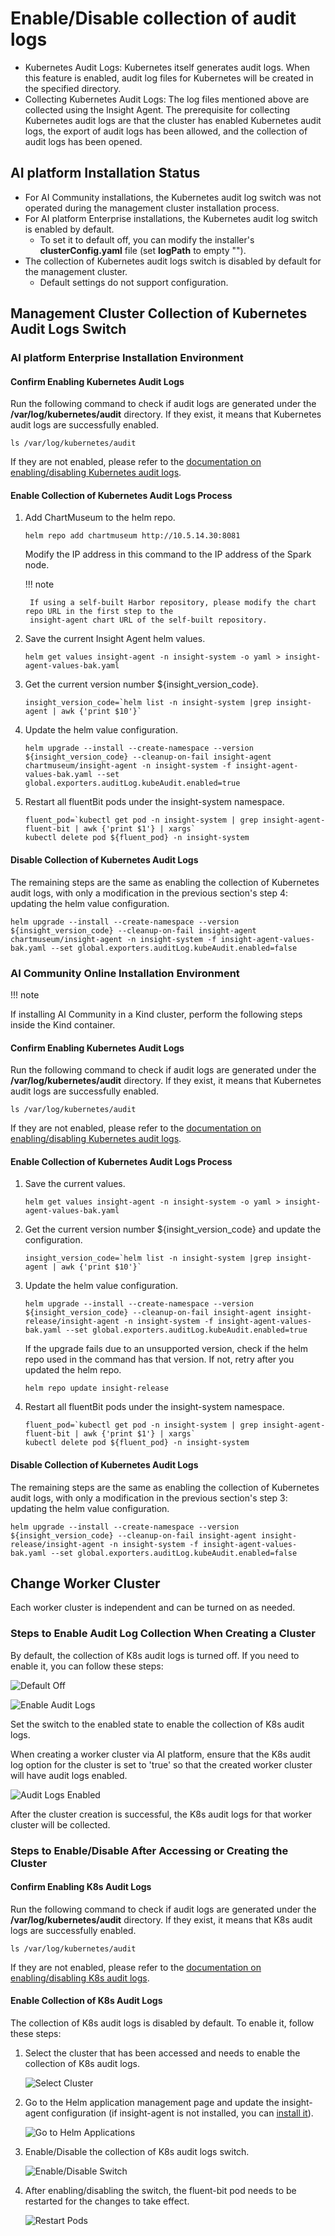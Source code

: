 # Enable/Disable collection of audit logs

- Kubernetes Audit Logs: Kubernetes itself generates audit logs. When this feature is enabled, audit log files for
  Kubernetes will be created in the specified directory.
- Collecting Kubernetes Audit Logs: The log files mentioned above are collected using the Insight Agent. The 
  prerequisite for collecting Kubernetes audit logs are that the cluster has enabled Kubernetes audit logs,  the 
  export of audit logs has been allowed, and the collection of audit logs has been opened.

## AI platform Installation Status

- For AI Community installations, the Kubernetes audit log switch was not operated during the management cluster
  installation process.
- For AI platform Enterprise installations, the Kubernetes audit log switch is enabled by default.
    - To set it to default off, you can modify the installer's __clusterConfig.yaml__ file 
      (set __logPath__ to empty "").
- The collection of Kubernetes audit logs switch is disabled by default for the management cluster.
    - Default settings do not support configuration.

## Management Cluster Collection of Kubernetes Audit Logs Switch

### AI platform Enterprise Installation Environment

#### Confirm Enabling Kubernetes Audit Logs

Run the following command to check if audit logs are generated under the __/var/log/kubernetes/audit__ directory. 
If they exist, it means that Kubernetes audit logs are successfully enabled.

```shell
ls /var/log/kubernetes/audit
```

If they are not enabled, please refer to the [documentation on enabling/disabling Kubernetes audit logs](open-k8s-audit.md).

#### Enable Collection of Kubernetes Audit Logs Process

1. Add ChartMuseum to the helm repo.

    ```shell
    helm repo add chartmuseum http://10.5.14.30:8081
    ```

    Modify the IP address in this command to the IP address of the Spark node.

    !!! note

        If using a self-built Harbor repository, please modify the chart repo URL in the first step to the 
        insight-agent chart URL of the self-built repository.

2. Save the current Insight Agent helm values.

    ```shell
    helm get values insight-agent -n insight-system -o yaml > insight-agent-values-bak.yaml
    ```

3. Get the current version number ${insight_version_code}.

    ```shell
    insight_version_code=`helm list -n insight-system |grep insight-agent | awk {'print $10'}`
    ```

4. Update the helm value configuration.

    ```shell
    helm upgrade --install --create-namespace --version ${insight_version_code} --cleanup-on-fail insight-agent chartmuseum/insight-agent -n insight-system -f insight-agent-values-bak.yaml --set global.exporters.auditLog.kubeAudit.enabled=true
    ```

5. Restart all fluentBit pods under the insight-system namespace.

    ```shell
    fluent_pod=`kubectl get pod -n insight-system | grep insight-agent-fluent-bit | awk {'print $1'} | xargs`
    kubectl delete pod ${fluent_pod} -n insight-system
    ```

#### Disable Collection of Kubernetes Audit Logs

The remaining steps are the same as enabling the collection of Kubernetes audit logs, with only a modification 
in the previous section's step 4: updating the helm value configuration.

```shell
helm upgrade --install --create-namespace --version ${insight_version_code} --cleanup-on-fail insight-agent chartmuseum/insight-agent -n insight-system -f insight-agent-values-bak.yaml --set global.exporters.auditLog.kubeAudit.enabled=false
```

### AI Community Online Installation Environment

!!! note

   If installing AI Community in a Kind cluster, perform the following steps inside the Kind container.

#### Confirm Enabling Kubernetes Audit Logs

Run the following command to check if audit logs are generated under the __/var/log/kubernetes/audit__ directory. 
If they exist, it means that Kubernetes audit logs are successfully enabled.

```shell
ls /var/log/kubernetes/audit
```

If they are not enabled, please refer to the [documentation on enabling/disabling Kubernetes audit logs](open-k8s-audit.md).

#### Enable Collection of Kubernetes Audit Logs Process

1. Save the current values.

    ```shell
    helm get values insight-agent -n insight-system -o yaml > insight-agent-values-bak.yaml
    ```

2. Get the current version number ${insight_version_code} and update the configuration.

    ```shell
    insight_version_code=`helm list -n insight-system |grep insight-agent | awk {'print $10'}`
    ```

3. Update the helm value configuration.

    ```shell
    helm upgrade --install --create-namespace --version ${insight_version_code} --cleanup-on-fail insight-agent insight-release/insight-agent -n insight-system -f insight-agent-values-bak.yaml --set global.exporters.auditLog.kubeAudit.enabled=true
    ```

    If the upgrade fails due to an unsupported version, check if the helm repo used in the command has that version.
    If not, retry after you updated the helm repo.

    ```shell
    helm repo update insight-release
    ```

4. Restart all fluentBit pods under the insight-system namespace.

    ```shell
    fluent_pod=`kubectl get pod -n insight-system | grep insight-agent-fluent-bit | awk {'print $1'} | xargs`
    kubectl delete pod ${fluent_pod} -n insight-system
    ```

#### Disable Collection of Kubernetes Audit Logs

The remaining steps are the same as enabling the collection of Kubernetes audit logs, with only a modification 
in the previous section's step 3: updating the helm value configuration.

```shell
helm upgrade --install --create-namespace --version ${insight_version_code} --cleanup-on-fail insight-agent insight-release/insight-agent -n insight-system -f insight-agent-values-bak.yaml --set global.exporters.auditLog.kubeAudit.enabled=false
```

## Change Worker Cluster

Each worker cluster is independent and can be turned on as needed.

### Steps to Enable Audit Log Collection When Creating a Cluster

By default, the collection of K8s audit logs is turned off. If you need to enable it, you can follow these steps:

![Default Off](https://docs.daocloud.io/daocloud-docs-images/docs/ghippo/images/worker01.png)

![Enable Audit Logs](https://docs.daocloud.io/daocloud-docs-images/docs/ghippo/images/worker02.png)

Set the switch to the enabled state to enable the collection of K8s audit logs.

When creating a worker cluster via AI platform, ensure that the K8s audit log option for the cluster is set to 'true' so
that the created worker cluster will have audit logs enabled.

![Audit Logs Enabled](https://docs.daocloud.io/daocloud-docs-images/docs/ghippo/images/worker03.png)

After the cluster creation is successful, the K8s audit logs for that worker cluster will be collected.

### Steps to Enable/Disable After Accessing or Creating the Cluster

#### Confirm Enabling K8s Audit Logs

Run the following command to check if audit logs are generated under the __/var/log/kubernetes/audit__ directory. 
If they exist, it means that K8s audit logs are successfully enabled.

```shell
ls /var/log/kubernetes/audit
```

If they are not enabled, please refer to the [documentation on enabling/disabling K8s audit logs](open-k8s-audit.md).

#### Enable Collection of K8s Audit Logs

The collection of K8s audit logs is disabled by default. To enable it, follow these steps:

1. Select the cluster that has been accessed and needs to enable the collection of K8s audit logs.

    ![Select Cluster](https://docs.daocloud.io/daocloud-docs-images/docs/ghippo/images/worker04.png)

2. Go to the Helm application management page and update the insight-agent configuration (if insight-agent is not installed, 
   you can [install it](../../../insight/quickstart/install/install-agent.md)).

    ![Go to Helm Applications](https://docs.daocloud.io/daocloud-docs-images/docs/ghippo/images/worker05.png)

3. Enable/Disable the collection of K8s audit logs switch.

    ![Enable/Disable Switch](https://docs.daocloud.io/daocloud-docs-images/docs/ghippo/images/worker06.png)

4. After enabling/disabling the switch, the fluent-bit pod needs to be restarted for the changes to take effect.

    ![Restart Pods](https://docs.daocloud.io/daocloud-docs-images/docs/ghippo/images/worker07.png)
